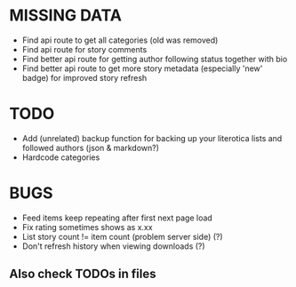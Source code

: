 
# MISSING DATA

- Find api route to get all categories (old was removed)
- Find api route for story comments
- Find better api route for getting author following status together with bio
- Find better api route to get more story metadata (especially 'new' badge) for improved story refresh

# TODO

- Add (unrelated) backup function for backing up your literotica lists and followed authors (json & markdown?)
- Hardcode categories

# BUGS

- Feed items keep repeating after first next page load
- Fix rating sometimes shows as x.xx
- List story count != item count (problem server side) (?)
- Don't refresh history when viewing downloads (?)

## Also check TODOs in files
